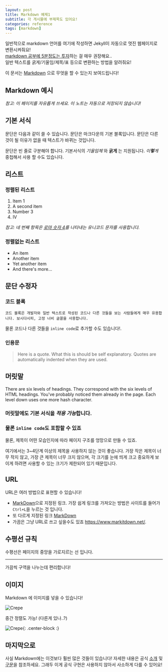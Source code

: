 ```yaml
---
layout: post
title: Markdown 예제1
subtitle: 각 게시물에 부제목도 있어요!
categories: reference
tags: [markdown]
---
```


일반적으로 markdown 언어를 여기에 작성하면 Jekyll이 자동으로 멋진 웹페이지로 변환시켜줘요!  
[markdown 공부에 5분정도는 투자](https://markdowntutorial.com/)하는 걸 매우 권장해요..  
일반 텍스트를 굵게/기울임/제목/표 등으로 변환하는 방법을 알려줘요!

이 문서는 [Markdown][1] 으로 무엇을 할 수 있는지 보여드립니다!

## Markdown 예시

*참고: 이 페이지를 자유롭게 쓰세요. 이 노트는 자동으로 저장되지 않습니다!*

## 기본 서식

문단은 다음과 같이 쓸 수 있습니다. 문단은 마크다운의 기본 블록입니다. 문단은 다른 것이 될 이유가 없을 때 텍스트가 바뀌는 것입니다.

문단은 빈 줄로 구분해야 합니다. 기본서식의 *기울임체* 와 **굵게** 는 지원됩니다.  *이**렇**게* 중첩해서 사용 할 수도 있습니다.

## 리스트

### 정렬된 리스트

1. Item 1
2. A second item
3. Number 3
4. Ⅳ

*참고: 네 번째 항목은 [로마 숫자 4][2]를 나타내는 유니코드 문자를 사용합니다.*

### 정렬없는 리스트

* An item
* Another item
* Yet another item
* And there's more...

## 문단 수정자

### 코드 블록

```
코드 블록은 개발자와 일반 텍스트로 작성된 코드나 다른 것들을 보는 사람들에게 매우 유용합니다. 보시다시피, 고정 너비 글꼴을 사용합니다.
```

물론 코드나 다른 것들을 `inline code`로 추가할 수도 있습니다!.

### 인용문

> Here is a quote. What this is should be self explanatory. Quotes are automatically indented when they are used.

## 머릿말

There are six levels of headings. They correspond with the six levels of HTML headings. You've probably noticed them already in the page. Each level down uses one more hash character.

### 머릿말에도 **기본 서식**을 *적용 가능*합니다.

### 물론 `inline code`도 포함할 수 있죠

물론, 제목이 어떤 모습인지에 따라 페이지 구조를 엉망으로 만들 수 있죠.

여기에서는 3~4단계 이상의 제목을 사용하지 않는 것이 좋습니다. 가장 작은 제목이 너무 작지 않고, 가장 큰 제목이 너무 크지 않으며, 각 크기를 눈에 띄게 크고 중요하게 보이게 하려면 사용할 수 있는 크기가 제한되어 있기 때문입니다.

## URL

URL은 여러 방법으로 표현할 수 있습니다!

* [MarkDown][3]으로 지정된 링크. 가장 쉽게 링크를 가져오는 방법은 사이트를 들어가 `Ctrl+L`을 누르는 것 입니다.
* 또 다르게 지정된 링크 [MarkDown](https://www.markitdown.net/)
* 가끔은 그냥 URL로 쓰고 싶을수도 있죠 <https://www.markitdown.net/>.

## 수평선 규칙

수평선은 페이지의 중앙을 가로지르는 선 입니다.

---

가끔씩 구역을 나누는데 편리합니다!

## 이미지

Markdown 에 이미지를 넣을 수 있습니다!

![Crepe](https://s3-media3.fl.yelpcdn.com/bphoto/cQ1Yoa75m2yUFFbY2xwuqw/348s.jpg)

중간 정렬도 가능! (다른게 있나..?)

![Crepe](https://s3-media3.fl.yelpcdn.com/bphoto/cQ1Yoa75m2yUFFbY2xwuqw/348s.jpg){: .center-block :}

## 마지막으로

사실 Markdown에는 이것보다 훨씬 많은 것들이 있습니다! 자세한 내용은 공식 [소개][4] 및 [구문][5]을 참조하세요. 그래두 이게 공식 구현은 사용하지 않아서 사소하게 다를 수 있어요!

  [1]: https://daringfireball.net/projects/markdown/
  [2]: https://www.fileformat.info/info/unicode/char/2163/index.htm
  [3]: https://www.markitdown.net/
  [4]: https://daringfireball.net/projects/markdown/basics
  [5]: https://daringfireball.net/projects/markdown/syntax
